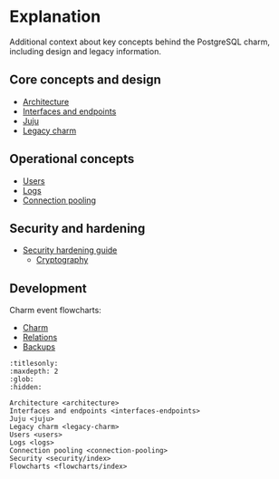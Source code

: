 # Explanation

Additional context about key concepts behind the PostgreSQL charm, including design and legacy information.

## Core concepts and design
* [Architecture]
* [Interfaces and endpoints]
* [Juju]
* [Legacy charm]

## Operational concepts
* [Users]
* [Logs]
* [Connection pooling]

## Security and hardening
* [Security hardening guide][Security]
  * [Cryptography]

## Development
Charm event flowcharts:
* [Charm]
* [Relations]
* [Backups]

<!-- Links -->

[Architecture]: /explanation/architecture
[Interfaces and endpoints]: /explanation/interfaces-endpoints
[Users]: /explanation/users
[Logs]: /explanation/logs
[Juju]: /explanation/juju
[Legacy charm]: /explanation/legacy-charm
[Connection pooling]: /explanation/connection-pooling
[Charm]: /explanation/flowcharts/charm
[Relations]: /explanation/flowcharts/relations
[Backups]: /explanation/flowcharts/backups
[Security]: /explanation/security/index
[Cryptography]: /explanation/security/cryptography


```{toctree}
:titlesonly:
:maxdepth: 2
:glob:
:hidden:

Architecture <architecture>
Interfaces and endpoints <interfaces-endpoints>
Juju <juju>
Legacy charm <legacy-charm>
Users <users>
Logs <logs>
Connection pooling <connection-pooling>
Security <security/index>
Flowcharts <flowcharts/index>